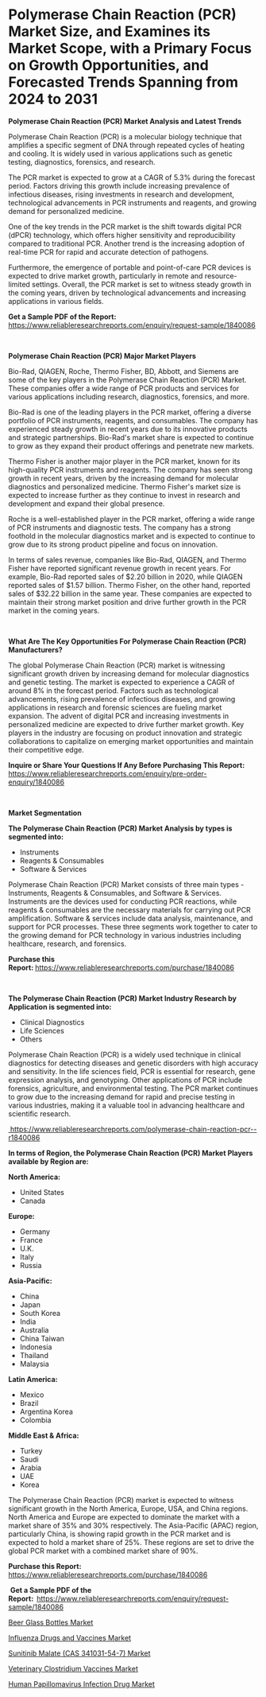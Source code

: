 <p><h1>Polymerase Chain Reaction (PCR) Market Size, and Examines its Market Scope, with a Primary Focus on Growth Opportunities, and Forecasted Trends Spanning from 2024 to 2031</h1></p><p><strong>Polymerase Chain Reaction (PCR) Market Analysis and Latest Trends</strong></p>
<p><p>Polymerase Chain Reaction (PCR) is a molecular biology technique that amplifies a specific segment of DNA through repeated cycles of heating and cooling. It is widely used in various applications such as genetic testing, diagnostics, forensics, and research.</p><p>The PCR market is expected to grow at a CAGR of 5.3% during the forecast period. Factors driving this growth include increasing prevalence of infectious diseases, rising investments in research and development, technological advancements in PCR instruments and reagents, and growing demand for personalized medicine.</p><p>One of the key trends in the PCR market is the shift towards digital PCR (dPCR) technology, which offers higher sensitivity and reproducibility compared to traditional PCR. Another trend is the increasing adoption of real-time PCR for rapid and accurate detection of pathogens.</p><p>Furthermore, the emergence of portable and point-of-care PCR devices is expected to drive market growth, particularly in remote and resource-limited settings. Overall, the PCR market is set to witness steady growth in the coming years, driven by technological advancements and increasing applications in various fields.</p></p>
<p><strong>Get a Sample PDF of the Report:&nbsp;</strong> <a href="https://www.reliableresearchreports.com/enquiry/request-sample/1840086">https://www.reliableresearchreports.com/enquiry/request-sample/1840086</a></p>
<p>&nbsp;</p>
<p><strong>Polymerase Chain Reaction (PCR) Major Market Players</strong></p>
<p><p>Bio-Rad, QIAGEN, Roche, Thermo Fisher, BD, Abbott, and Siemens are some of the key players in the Polymerase Chain Reaction (PCR) Market. These companies offer a wide range of PCR products and services for various applications including research, diagnostics, forensics, and more. </p><p>Bio-Rad is one of the leading players in the PCR market, offering a diverse portfolio of PCR instruments, reagents, and consumables. The company has experienced steady growth in recent years due to its innovative products and strategic partnerships. Bio-Rad's market share is expected to continue to grow as they expand their product offerings and penetrate new markets.</p><p>Thermo Fisher is another major player in the PCR market, known for its high-quality PCR instruments and reagents. The company has seen strong growth in recent years, driven by the increasing demand for molecular diagnostics and personalized medicine. Thermo Fisher's market size is expected to increase further as they continue to invest in research and development and expand their global presence.</p><p>Roche is a well-established player in the PCR market, offering a wide range of PCR instruments and diagnostic tests. The company has a strong foothold in the molecular diagnostics market and is expected to continue to grow due to its strong product pipeline and focus on innovation.</p><p>In terms of sales revenue, companies like Bio-Rad, QIAGEN, and Thermo Fisher have reported significant revenue growth in recent years. For example, Bio-Rad reported sales of $2.20 billion in 2020, while QIAGEN reported sales of $1.57 billion. Thermo Fisher, on the other hand, reported sales of $32.22 billion in the same year. These companies are expected to maintain their strong market position and drive further growth in the PCR market in the coming years.</p></p>
<p>&nbsp;</p>
<p><strong>What Are The Key Opportunities For Polymerase Chain Reaction (PCR) Manufacturers?</strong></p>
<p><p>The global Polymerase Chain Reaction (PCR) market is witnessing significant growth driven by increasing demand for molecular diagnostics and genetic testing. The market is expected to experience a CAGR of around 8% in the forecast period. Factors such as technological advancements, rising prevalence of infectious diseases, and growing applications in research and forensic sciences are fueling market expansion. The advent of digital PCR and increasing investments in personalized medicine are expected to drive further market growth. Key players in the industry are focusing on product innovation and strategic collaborations to capitalize on emerging market opportunities and maintain their competitive edge.</p></p>
<p><strong>Inquire or Share Your Questions If Any Before Purchasing This Report:</strong> <a href="https://www.reliableresearchreports.com/enquiry/pre-order-enquiry/1840086">https://www.reliableresearchreports.com/enquiry/pre-order-enquiry/1840086</a></p>
<p>&nbsp;</p>
<p><strong>Market Segmentation</strong></p>
<p><strong>The Polymerase Chain Reaction (PCR) Market Analysis by types is segmented into:</strong></p>
<p><ul><li>Instruments</li><li>Reagents & Consumables</li><li>Software & Services</li></ul></p>
<p><p>Polymerase Chain Reaction (PCR) Market consists of three main types - Instruments, Reagents & Consumables, and Software & Services. Instruments are the devices used for conducting PCR reactions, while reagents & consumables are the necessary materials for carrying out PCR amplification. Software & services include data analysis, maintenance, and support for PCR processes. These three segments work together to cater to the growing demand for PCR technology in various industries including healthcare, research, and forensics.</p></p>
<p><strong>Purchase this Report:&nbsp;</strong><a href="https://www.reliableresearchreports.com/purchase/1840086">https://www.reliableresearchreports.com/purchase/1840086</a></p>
<p>&nbsp;</p>
<p><strong>The Polymerase Chain Reaction (PCR) Market Industry Research by Application is segmented into:</strong></p>
<p><ul><li>Clinical Diagnostics</li><li>Life Sciences</li><li>Others</li></ul></p>
<p><p>Polymerase Chain Reaction (PCR) is a widely used technique in clinical diagnostics for detecting diseases and genetic disorders with high accuracy and sensitivity. In the life sciences field, PCR is essential for research, gene expression analysis, and genotyping. Other applications of PCR include forensics, agriculture, and environmental testing. The PCR market continues to grow due to the increasing demand for rapid and precise testing in various industries, making it a valuable tool in advancing healthcare and scientific research.</p></p>
<p><a href="https://www.reliableresearchreports.com/polymerase-chain-reaction-pcr--r1840086">&nbsp;https://www.reliableresearchreports.com/polymerase-chain-reaction-pcr--r1840086</a></p>
<p><strong>In terms of Region, the Polymerase Chain Reaction (PCR) Market Players available by Region are:</strong></p>
<p>
    <p> <strong> North America: </strong>
        <ul>
            <li>United States</li>
            <li>Canada</li>
        </ul>
        </p> 
    <p> <strong> Europe: </strong>
        <ul>
            <li>Germany</li>
            <li>France</li>
            <li>U.K.</li>
            <li>Italy</li>
            <li>Russia</li>
        </ul>
        </p> 
    <p> <strong> Asia-Pacific: </strong>
        <ul>
            <li>China</li>
            <li>Japan</li>
            <li>South Korea</li>
            <li>India</li>
            <li>Australia</li>
            <li>China Taiwan</li>
            <li>Indonesia</li>
            <li>Thailand</li>
            <li>Malaysia</li>
        </ul>
        </p> 
    <p> <strong> Latin America: </strong>
        <ul>
            <li>Mexico</li>
            <li>Brazil</li>
            <li>Argentina Korea</li>
            <li>Colombia</li>
        </ul>
        </p> 
    <p> <strong> Middle East & Africa: </strong>
        <ul>
            <li>Turkey</li>
            <li>Saudi</li>
            <li>Arabia</li>
            <li>UAE</li>
            <li>Korea</li>
        </ul>
    </p>
    </p>
<p><p>The Polymerase Chain Reaction (PCR) market is expected to witness significant growth in the North America, Europe, USA, and China regions. North America and Europe are expected to dominate the market with a market share of 35% and 30% respectively. The Asia-Pacific (APAC) region, particularly China, is showing rapid growth in the PCR market and is expected to hold a market share of 25%. These regions are set to drive the global PCR market with a combined market share of 90%.</p></p>
<p><strong>Purchase this Report: </strong><a href="https://www.reliableresearchreports.com/purchase/1840086">https://www.reliableresearchreports.com/purchase/1840086</a></p>
<p>&nbsp;<strong>Get a Sample PDF of the Report:&nbsp;&nbsp;</strong><a href="https://www.reliableresearchreports.com/enquiry/request-sample/1840086">https://www.reliableresearchreports.com/enquiry/request-sample/1840086</a></p>
<p><strong></strong></p>
<p><p><a href="https://www.linkedin.com/pulse/beer-glass-bottles-market-growth-outlook-from-2024-2031-1yv5f?trackingId=%2FTnwRt%2FdQEi106TuxhzR%2Fw%3D%3D">Beer Glass Bottles Market</a></p><p><a href="https://github.com/LarryPearsongXXfvf/Market-Research-Report-List-1/blob/main/influenza-drugs-and-vaccines-market.md">Influenza Drugs and Vaccines Market</a></p><p><a href="https://github.com/brendafegmorris532/Market-Research-Report-List-2/blob/main/sunitinib-malate-cas-341031-54-7-market.md">Sunitinib Malate (CAS 341031-54-7) Market</a></p><p><a href="https://github.com/hrhzhypq19/Market-Research-Report-List-1/blob/main/veterinary-clostridium-vaccines-market.md">Veterinary Clostridium Vaccines Market</a></p><p><a href="https://github.com/kishanagarner91/Market-Research-Report-List-1/blob/main/human-papillomavirus-infection-drug-market.md">Human Papillomavirus Infection Drug Market</a></p></p>